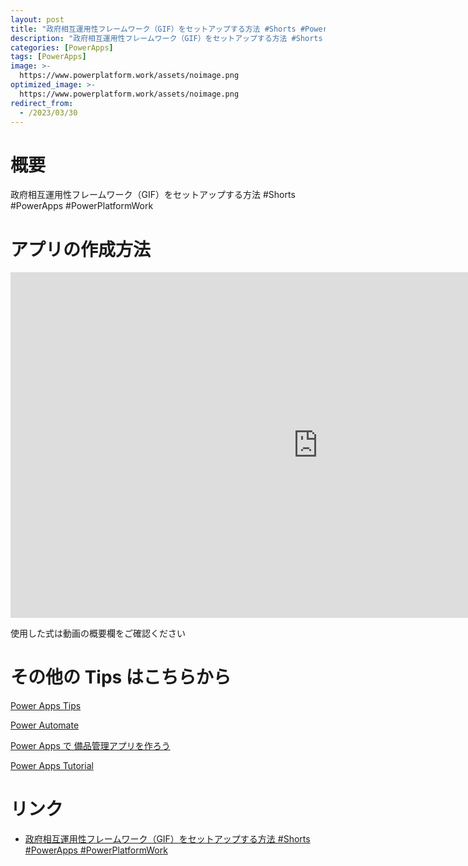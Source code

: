 ```yaml
---
layout: post
title: "政府相互運用性フレームワーク（GIF）をセットアップする方法 #Shorts #PowerApps #PowerPlatformWork"
description: "政府相互運用性フレームワーク（GIF）をセットアップする方法 #Shorts #PowerApps #PowerPlatformWorkを動画で分かりやすく解説"
categories: [PowerApps]
tags: [PowerApps]
image: >-
  https://www.powerplatform.work/assets/noimage.png
optimized_image: >-
  https://www.powerplatform.work/assets/noimage.png
redirect_from:
  - /2023/03/30
---
```



#  概要

政府相互運用性フレームワーク（GIF）をセットアップする方法 #Shorts #PowerApps #PowerPlatformWork


# アプリの作成方法

<iframe width="983" height="553" src="https://www.youtube.com/embed/5m29_6wNWrI" title="YouTube video player" frameborder="0" allow="accelerometer; autoplay; clipboard-write; encrypted-media; gyroscope; picture-in-picture" allowfullscreen></iframe>


使用した式は動画の概要欄をご確認ください


# その他の Tips はこちらから

[Power Apps Tips](https://www.youtube.com/watch?v=VrAQf3JQ7yM&list=PLVhFi1fb3DqakSLVMn22DDcySXh9jtzi- )


[Power Automate](https://www.youtube.com/watch?v=-YnJYT0ASEM&list=PLVhFi1fb3Dqbzic6GieqnLFgD3aTj-eHA)


[Power Apps で 備品管理アプリを作ろう](https://www.youtube.com/playlist?list=PLVhFi1fb3DqZM3HKb8Hea6XEL96990Fyn)


[Power Apps Tutorial](https://www.youtube.com/playlist?list=PLVhFi1fb3DqalxpL974VvAJvV4iWoSbe_)


# リンク


- [政府相互運用性フレームワーク（GIF）をセットアップする方法 #Shorts #PowerApps #PowerPlatformWork](https://www.youtube.com/watch?v=5m29_6wNWrI)

